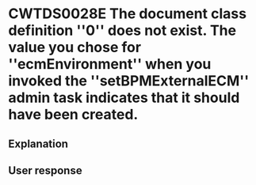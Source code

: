 # CWTDS0028E The document class definition ''0'' does not exist. The value you chose for ''ecmEnvironment'' when you invoked the ''setBPMExternalECM'' admin task indicates that it should have been created.

## Explanation

## User response